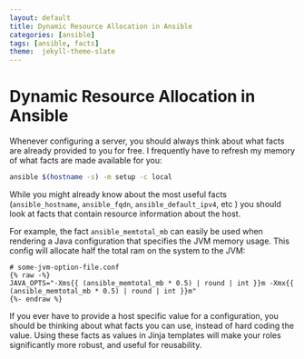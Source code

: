 ```yaml
---
layout: default
title: Dynamic Resource Allocation in Ansible
categories: [ansible]
tags: [ansible, facts]
theme:  jekyll-theme-slate
---
```

# Dynamic Resource Allocation in Ansible

Whenever configuring a server, you should always think about what facts are already provided to you for free. I frequently have to refresh my memory of what facts are made available for you:
```bash
ansible $(hostname -s) -m setup -c local
```
While you might already know about the most useful facts (`ansible_hostname`, `ansible_fqdn`, `ansible_default_ipv4`, etc ) you should look at facts that contain resource information about the host.

For example, the fact `ansible_memtotal_mb` can easily be used when rendering a Java configuration that specifies the JVM memory usage. This config will allocate half the total ram on the system to the JVM:

```jinja
# some-jvm-option-file.conf
{% raw -%}
JAVA_OPTS="-Xms{{ (ansible_memtotal_mb * 0.5) | round | int }}m -Xmx{{ (ansible_memtotal_mb * 0.5) | round | int }}m"
{%- endraw %}
```


If you ever have to provide a host specific value for a configuration, you should be thinking about what facts you can use, instead of hard coding the value. Using these facts as values in Jinja templates will make your roles significantly more robust, and useful for reusability. 